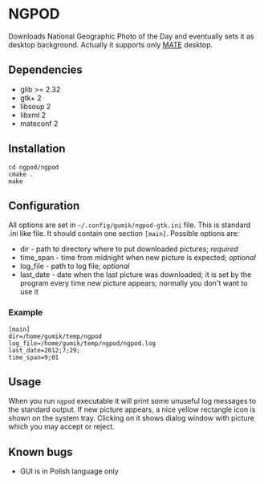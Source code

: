 NGPOD
=====

Downloads National Geographic Photo of the Day and eventually
sets it as desktop background. Actually it supports only
[MATE](http://mate-desktop.org) desktop.

Dependencies
-------------
* glib >= 2.32
* gtk+ 2
* libsoup 2
* libxml 2
* mateconf 2

Installation
------------
    cd ngpod/ngpod
    cmake .
    make

Configuration
-------------
All options are set in `~/.config/gumik/ngpod-gtk.ini` file.
This is standard .ini like file. It should contain one section `[main]`.
Possible options are:

* dir - path to directory where to put downloaded pictures; *required*
* time\_span - time from midnight when new picture is expected; *optional*
* log\_file - path to log file; *optional*
* last\_date - date when the last picture was downloaded;
    it is set by the program every time new picture appears;
    normally you don't want to use it

### Example ###
    [main]
    dir=/home/gumik/temp/ngpod
    log_file=/home/gumik/temp/ngpod/ngpod.log
    last_date=2012;7;29;
    time_span=9;01

Usage
-----
When you run `ngpod` executable it will print some unuseful log messages
to the standard output. If new picture appears, a nice yellow rectangle icon is
shown on the system tray. Clicking on it shows dialog window with picture which
you may accept or reject.

Known bugs
----------
* GUI is in Polish language only
